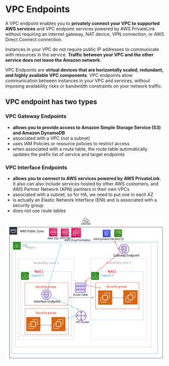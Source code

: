 # VPC Endpoints

A VPC endpoint enables you to **privately connect your VPC to supported AWS services** and VPC endpoint services powered by AWS PrivateLink without requiring an internet gateway, NAT device, VPN connection, or AWS Direct Connect connection. 

Instances in your VPC do not require public IP addresses to communicate with resources in the service. **Traffic between your VPC and the other service does not leave the Amazon network.**

VPC Endpoints are **virtual devices that are horizontally scaled, redundant, and highly available VPC components**. VPC endpoints allow communication between instances in your VPC and services, without imposing availability risks or bandwidth constraints on your network traffic.

## VPC endpoint has two types

### VPC Gateway Endpoints

* **allows you to provide access to Amazon Simple Storage Service (S3) and Amazon DynamoDB**
* associated with a VPC (not a subnet)
* uses IAM Policies or resource policies to restrict access
* when associated with a route table, the route table automatically updates the prefix list of service and target endpoints

### VPC Interface Endpoints

* **allows you to connect to AWS services powered by AWS PrivateLink**. It also can also include services hosted by other AWS customers, and AWS Partner Network (APN) partners in their own VPCs
* associated with a subnet, so for HA, we need to put one in each AZ 
* is actually an Elastic Network Interface (ENI) and is associated with a security group
* does not use route tables


![](imgs/1_mm8fC5BsiGxaFibkE9-DSw.png)